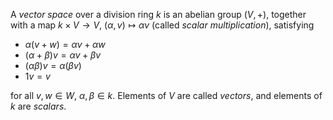 A *vector space* over a division ring $k$ is an abelian group $(V, +)$, together with a map $k \times V \to V$, $(\alpha, v) \mapsto \alpha v$ (called *scalar multiplication*), satisfying

- $\alpha (v + w) = \alpha v + \alpha w$
- $(\alpha + \beta) v = \alpha v + \beta v$
- $(\alpha\beta) v = \alpha (\beta v)$
- $1 v = v$

for all $v, w \in W$, $\alpha, \beta \in k$. Elements of $V$ are called *vectors*, and elements of $k$ are *scalars*.
